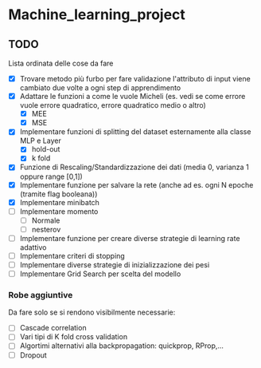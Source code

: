 # Machine_learning_project

## TODO
Lista ordinata delle cose da fare
- [x] Trovare metodo più furbo per fare validazione l'attributo di input viene cambiato due volte a ogni step di apprendimento
- [x] Adattare le funzioni a come le vuole Micheli (es. vedi se come errore vuole errore quadratico, errore quadratico medio o altro)
    - [x] MEE
    - [x] MSE
- [x] Implementare funzioni di splitting del dataset esternamente alla classe MLP e Layer
    - [x] hold-out
    - [x] k fold
- [x] Funzione di Rescaling/Standardizzazione dei dati (media 0, varianza 1 oppure range [0,1])
- [x] Implementare funzione per salvare la rete (anche ad es. ogni N epoche (tramite flag booleana))
- [x] Implementare minibatch
- [ ] Implementare momento
    - [ ] Normale
    - [ ] nesterov
- [ ] Implementare funzione per creare diverse strategie di learning rate adattivo
- [ ] Implementare criteri di stopping
- [ ] Implementare diverse strategie di inizializzazione dei pesi
- [ ] Implementare Grid Search per scelta del modello

### Robe aggiuntive
Da fare solo se si rendono visibilmente necessarie:
- [ ] Cascade correlation
- [ ] Vari tipi di K fold cross validation
- [ ] Algortimi alternativi alla backpropagation: quickprop, RProp,...
- [ ] Dropout
